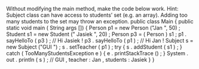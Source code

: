 Without modifying the main method, make the code below work.
Hint: Subject class can have access to students’ set (e.g. an array). Adding too many
students to the set may throw an exception.
public class Main {
public static void main ( String args []) {
Person p1 = new Person ("Jan ", 50) ;
Student s1 = new Student (" Jasiek ", 20) ;
Person p3 = ( Person ) s1 ;
p1 . sayHelloTo ( p3 ) ; // Hi Jasiek !
p3 . sayHelloTo ( p1 ) ; // Hi Jan !
Subject s = new Subject ("GUI ") ;
s . setTeacher ( p1 ) ;
try {
s . addStudent ( s1 ) ;
} catch ( TooManyStudentsException e ) {
e . printStackTrace () ;
}
System . out . println ( s ) ; // GUI , teacher : Jan , students : Jasiek
}
}
